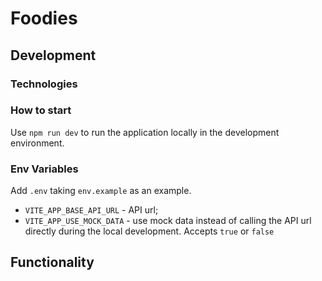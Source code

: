 # Foodies

## Development

### Technologies

### How to start

Use `npm run dev` to run the application locally in the development environment.

### Env Variables

Add `.env` taking `env.example` as an example.
- `VITE_APP_BASE_API_URL` - API url;
- `VITE_APP_USE_MOCK_DATA` - use mock data instead of calling the API url directly during the local development. Accepts `true` or `false`

## Functionality
